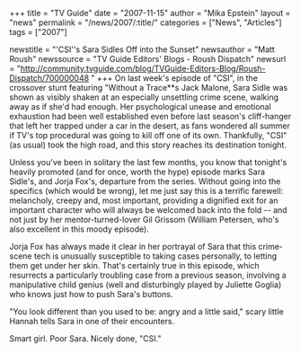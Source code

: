 +++
title = "TV Guide"
date = "2007-11-15"
author = "Mika Epstein"
layout = "news"
permalink = "/news/2007/:title/"
categories = ["News", "Articles"]
tags = ["2007"]

newstitle = "'CSI''s Sara Sidles Off into the Sunset"
newsauthor = "Matt Roush"
newssource = "TV Guide Editors' Blogs - Roush Dispatch"
newsurl = "http://community.tvguide.com/blog/TVGuide-Editors-Blog/Roush-Dispatch/700000048 "
+++
On last week's episode of "CSI", in the crossover stunt featuring "Without a Trace**s Jack Malone, Sara Sidle was shown as visibly shaken at an especially unsettling crime scene, walking away as if she'd had enough. Her psychological unease and emotional exhaustion had been well established even before last season's cliff-hanger that left her trapped under a car in the desert, as fans wondered all summer if TV's top procedural was going to kill off one of its own. Thankfully, "CSI" (as usual) took the high road, and this story reaches its destination tonight.

Unless you've been in solitary the last few months, you know that tonight's heavily promoted (and for once, worth the hype) episode marks Sara Sidle's, and Jorja Fox's, departure from the series. Without going into the specifics (which would be wrong), let me just say this is a terrific farewell: melancholy, creepy and, most important, providing a dignified exit for an important character who will always be welcomed back into the fold -- and not just by her mentor-turned-lover Gil Grissom (William Petersen, who's also excellent in this moody episode).

Jorja Fox has always made it clear in her portrayal of Sara that this crime-scene tech is unusually susceptible to taking cases personally, to letting them get under her skin. That's certainly true in this episode, which resurrects a particularly troubling case from a previous season, involving a manipulative child genius (well and disturbingly played by Juliette Goglia) who knows just how to push Sara's buttons.

"You look different than you used to be: angry and a little said," scary little Hannah tells Sara in one of their encounters.

Smart girl. Poor Sara. Nicely done, "CSI."  
